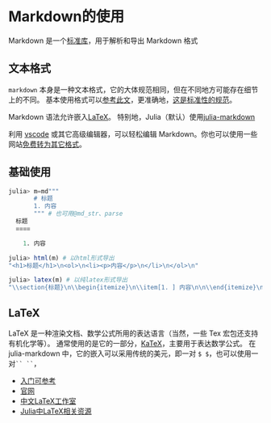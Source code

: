 # Markdown的使用
Markdown 是一个[标准库](stdlib.md)，用于解析和导出 Markdown 格式

## 文本格式
`markdown` 本身是一种文本格式，它的大体规范相同，但在不同地方可能存在细节上的不同。
基本使用格式可以[参考此文](https://docs.net9.org/basic/markdown/)，更准确地，[这是标准性的规范](https://spec.commonmark.org/)。

Markdown 语法允许嵌入[LaTeX](#latex)。
特别地，Julia（默认）使用[julia-markdown](https://docs.juliacn.com/latest/stdlib/Markdown/)

利用 [vscode](../knowledge/vscode.md#markdown-编辑) 或其它高级编辑器，可以轻松编辑 Markdown。你也可以使用一些网站[免费转为其它格式](https://www.easeconvert.com/markdown-to-pdf/)。

## 基础使用
```jl
julia> m=md"""
       # 标题
       1. 内容
       """ # 也可用@md_str、parse
  标题
  ≡≡≡≡

    1. 内容

julia> html(m) # 以html形式导出
"<h1>标题</h1>\n<ol>\n<li><p>内容</p>\n</li>\n</ol>\n"

julia> latex(m) # 以纯latex形式导出
"\\section{标题}\n\\begin{itemize}\n\\item[1. ] 内容\n\n\\end{itemize}\n"
```

## LaTeX
LaTeX 是一种渲染文档、数学公式所用的表达语言（当然，一些 Tex 宏包还支持有机化学等）。
通常使用的是它的一部分，[KaTeX](https://katex.org/)，主要用于表达数学公式。
在 julia-markdown 中，它的嵌入可以采用传统的美元，即一对 `$ $`，也可以使用一对``` `` `` ```，
- [入门可参考](https://docs.net9.org/basic/latex/)
- [官网](https://latex.org/)
- [中文LaTeX工作室](https://www.latexstudio.net/)
- [Julia中LaTeX相关资源](https://discourse.juliacn.com/t/topic/4564)

[^1]: https://discourse.juliacn.com/t/topic/2310
